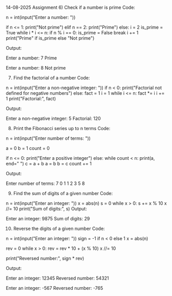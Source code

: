 14-08-2025 Assignment
6) Check if a number is prime
Code:

n = int(input("Enter a number: "))

if n <= 1:
    print("Not prime")
elif n == 2:
    print("Prime")
else:
    i = 2
    is_prime = True
    while i * i <= n:
        if n % i == 0:
            is_prime = False
            break
        i += 1
    print("Prime" if is_prime else "Not prime")

Output:

Enter a number: 7
Prime

Enter a number: 8
Not prime

7) Find the factorial of a number
Code:

n = int(input("Enter a non-negative integer: "))
if n < 0:
    print("Factorial not defined for negative numbers")
else:
    fact = 1
    i = 1
    while i <= n:
        fact *= i
        i += 1
    print("Factorial:", fact)

Output:

Enter a non-negative integer: 5
Factorial: 120

8) Print the Fibonacci series up to n terms
Code:

n = int(input("Enter number of terms: "))

a = 0
b = 1
count = 0

if n <= 0:
    print("Enter a positive integer")
else:
    while count < n:
        print(a, end=" ")
        c = a + b
        a = b
        b = c
        count += 1

Output:

Enter number of terms: 7
0 1 1 2 3 5 8

9) Find the sum of digits of a given number
Code:

n = int(input("Enter an integer: "))
x = abs(n)
s = 0
while x > 0:
    s += x % 10
    x //= 10
print("Sum of digits:", s)
Output:

Enter an integer: 9875
Sum of digits: 29

10) Reverse the digits of a given number
Code:

n = int(input("Enter an integer: "))
sign = -1 if n < 0 else 1
x = abs(n)

rev = 0
while x > 0:
    rev = rev * 10 + (x % 10)
    x //= 10

print("Reversed number:", sign * rev)

Output:

Enter an integer: 12345
Reversed number: 54321

Enter an integer: -567
Reversed number: -765